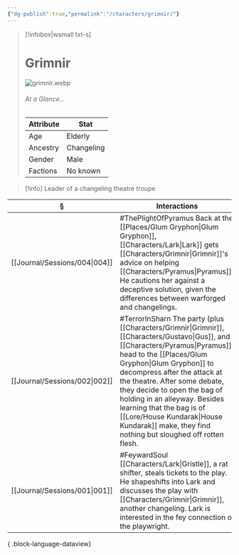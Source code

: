 ```yaml
---
{"dg-publish":true,"permalink":"/characters/grimnir/"}
---
```


> [!infobox|wsmall txt-s]
> # Grimnir
> ![grimnir.webp](/img/user/z_attachments/grimnir.webp) 
> ###### At a Glance...
> | Attribute | Stat |
> | ---- | ---- |
> | Age | Elderly |
> | Ancestry | Changeling |
> | Gender | Male |
> | Factions | No known |

>[!info] Leader of a changeling theatre troupe

| §                                | Interactions                                                                                                                                                                                                                                                                                                                                       |
| -------------------------------- | -------------------------------------------------------------------------------------------------------------------------------------------------------------------------------------------------------------------------------------------------------------------------------------------------------------------------------------------------- |
| [[Journal/Sessions/004\|004]] | #ThePlightOfPyramus Back at the [[Places/Glum Gryphon\|Glum Gryphon]], [[Characters/Lark\|Lark]] gets [[Characters/Grimnir\|Grimnir]]'s advice on helping [[Characters/Pyramus\|Pyramus]]. He cautions her against a deceptive solution, given the differences between warforged and changelings.                                                                                                                                |
| [[Journal/Sessions/002\|002]] | #TerrorInSharn The party (plus [[Characters/Grimnir\|Grimnir]], [[Characters/Gustavo\|Gus]], and [[Characters/Pyramus\|Pyramus]]) head to the [[Places/Glum Gryphon\|Glum Gryphon]] to decompress after the attack at the theatre. After some debate, they decide to open the bag of holding in an alleyway. Besides learning that the bag is of [[Lore/House Kundarak\|House Kundarak]] make, they find nothing but sloughed off rotten flesh. |
| [[Journal/Sessions/001\|001]] | #FeywardSoul [[Characters/Lark\|Gristle]], a rat shifter, steals tickets to the play. He shapeshifts into Lark and discusses the play with [[Characters/Grimnir\|Grimnir]], another changeling. Lark is interested in the fey connection of the playwright.                                                                                                                       |

{ .block-language-dataview}